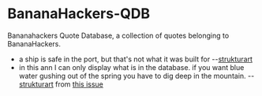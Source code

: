 # BananaHackers-QDB
Bananahackers Quote Database, a collection of quotes belonging to BananaHackers.

 - a ship is safe in the port, but that's not what it was built for --[strukturart](https://github.com/strukturart)
 - in this ann I can only display what is in the database. if you want blue water gushing out of the spring you have to dig deep in the mountain. --[strukturart](https://github.com/strukturart) from [this issue](https://github.com/strukturart/bHacker-store-client/issues/57#issuecomment-719917676)
